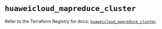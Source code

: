 # `huaweicloud_mapreduce_cluster`

Refer to the Terraform Registry for docs: [`huaweicloud_mapreduce_cluster`](https://registry.terraform.io/providers/huaweicloud/huaweicloud/1.71.1/docs/resources/mapreduce_cluster).
